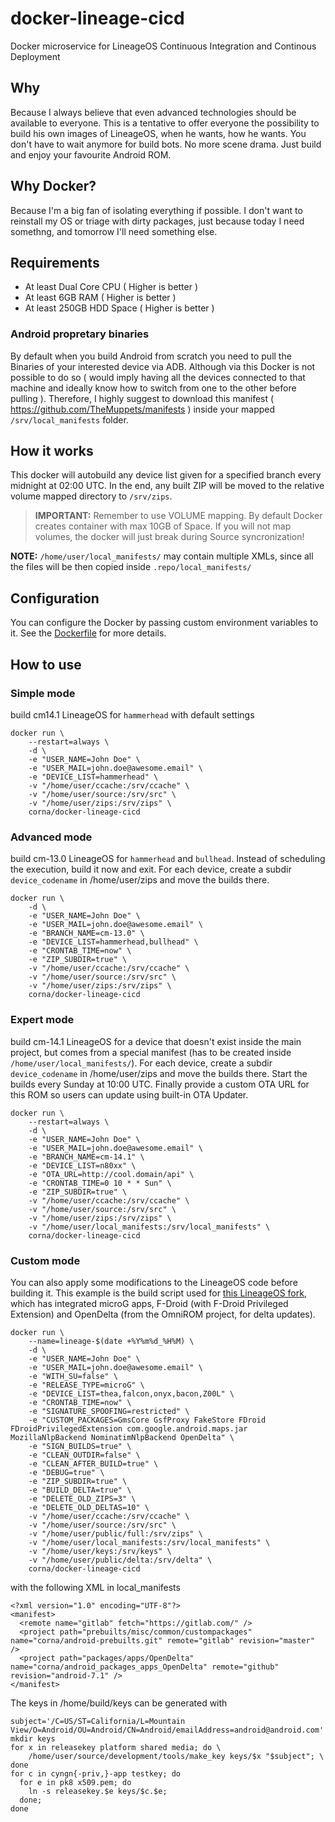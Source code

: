 # docker-lineage-cicd

Docker microservice for LineageOS Continuous Integration and Continous Deployment

## Why

Because I always believe that even advanced technologies should be available to everyone. This is a tentative to offer everyone the possibility to build his own images of LineageOS, when he wants, how he wants. You don't have to wait anymore for build bots. No more scene drama. Just build and enjoy your favourite Android ROM.

## Why Docker?

Because I'm a big fan of isolating everything if possible. I don't want to reinstall my OS or triage with dirty packages, just because today I need somethng, and tomorrow I'll need something else.

## Requirements

- At least Dual Core CPU ( Higher is better )
- At least 6GB RAM ( Higher is better )
- At least 250GB HDD Space ( Higher is better )

### Android propretary binaries

By default when you build Android from scratch you need to pull the Binaries of your interested device via ADB. Although via this Docker is not possible to do so ( would imply having all the devices connected to that machine and ideally know how to switch from one to the other before pulling ). Therefore, I highly suggest to download this manifest ( https://github.com/TheMuppets/manifests ) inside your mapped `/srv/local_manifests` folder.

## How it works

This docker will autobuild any device list given for a specified branch every midnight at 02:00 UTC. In the end, any built ZIP will be moved to the relative volume mapped directory to `/srv/zips`.

> **IMPORTANT:** Remember to use VOLUME mapping. By default Docker creates container with max 10GB of Space. If you will not map volumes, the docker will just break during Source syncronization!

**NOTE:** `/home/user/local_manifests/` may contain multiple XMLs, since all the files will be then copied inside `.repo/local_manifests/`

## Configuration

You can configure the Docker by passing custom environment variables to it. See the [Dockerfile](Dockerfile#L11) for more details.

## How to use

### Simple mode
build cm14.1 LineageOS for `hammerhead` with default settings
```
docker run \
    --restart=always \
    -d \
    -e "USER_NAME=John Doe" \
    -e "USER_MAIL=john.doe@awesome.email" \
    -e "DEVICE_LIST=hammerhead" \
    -v "/home/user/ccache:/srv/ccache" \
    -v "/home/user/source:/srv/src" \
    -v "/home/user/zips:/srv/zips" \
    corna/docker-lineage-cicd
```

### Advanced mode
build cm-13.0 LineageOS for `hammerhead` and `bullhead`.
Instead of scheduling the execution, build it now and exit.
For each device, create a subdir `device_codename` in /home/user/zips and move the builds there.
```
docker run \
    -d \
    -e "USER_NAME=John Doe" \
    -e "USER_MAIL=john.doe@awesome.email" \
    -e "BRANCH_NAME=cm-13.0" \
    -e "DEVICE_LIST=hammerhead,bullhead" \
    -e "CRONTAB_TIME=now" \
    -e "ZIP_SUBDIR=true" \
    -v "/home/user/ccache:/srv/ccache" \
    -v "/home/user/source:/srv/src" \
    -v "/home/user/zips:/srv/zips" \
    corna/docker-lineage-cicd
```

### Expert mode
build cm-14.1 LineageOS for a device that doesn't exist inside the main project, but comes from a special manifest (has to be created inside `/home/user/local_manifests/`). For each device, create a subdir `device_codename` in /home/user/zips and move the builds there. Start the builds every Sunday at 10:00 UTC.
Finally provide a custom OTA URL for this ROM so users can update using built-in OTA Updater.
```
docker run \
    --restart=always \
    -d \
    -e "USER_NAME=John Doe" \
    -e "USER_MAIL=john.doe@awesome.email" \
    -e "BRANCH_NAME=cm-14.1" \
    -e "DEVICE_LIST=n80xx" \
    -e "OTA_URL=http://cool.domain/api" \
    -e "CRONTAB_TIME=0 10 * * Sun" \
    -e "ZIP_SUBDIR=true" \
    -v "/home/user/ccache:/srv/ccache" \
    -v "/home/user/source:/srv/src" \
    -v "/home/user/zips:/srv/zips" \
    -v "/home/user/local_manifests:/srv/local_manifests" \
    corna/docker-lineage-cicd
```

### Custom mode
You can also apply some modifications to the LineageOS code before building it. This example is the build script used for [this LineageOS fork](https://lineageos.corna.info/), which has integrated microG apps, F-Droid (with F-Droid Privileged Extension) and OpenDelta (from the OmniROM project, for delta updates).
```
docker run \
    --name=lineage-$(date +%Y%m%d_%H%M) \
    -d \
    -e "USER_NAME=John Doe" \
    -e "USER_MAIL=john.doe@awesome.email" \
    -e "WITH_SU=false" \
    -e "RELEASE_TYPE=microG" \
    -e "DEVICE_LIST=thea,falcon,onyx,bacon,Z00L" \
    -e "CRONTAB_TIME=now" \
    -e "SIGNATURE_SPOOFING=restricted" \
    -e "CUSTOM_PACKAGES=GmsCore GsfProxy FakeStore FDroid FDroidPrivilegedExtension com.google.android.maps.jar MozillaNlpBackend NominatimNlpBackend OpenDelta" \
    -e "SIGN_BUILDS=true" \
    -e "CLEAN_OUTDIR=false" \
    -e "CLEAN_AFTER_BUILD=true" \
    -e "DEBUG=true" \
    -e "ZIP_SUBDIR=true" \
    -e "BUILD_DELTA=true" \
    -e "DELETE_OLD_ZIPS=3" \
    -e "DELETE_OLD_DELTAS=10" \
    -v "/home/user/ccache:/srv/ccache" \
    -v "/home/user/source:/srv/src" \
    -v "/home/user/public/full:/srv/zips" \
    -v "/home/user/local_manifests:/srv/local_manifests" \
    -v "/home/user/keys:/srv/keys" \
    -v "/home/user/public/delta:/srv/delta" \
    corna/docker-lineage-cicd
```
with the following XML in local_manifests
```
<?xml version="1.0" encoding="UTF-8"?>
<manifest>
  <remote name="gitlab" fetch="https://gitlab.com/" />
  <project path="prebuilts/misc/common/custompackages" name="corna/android-prebuilts.git" remote="gitlab" revision="master" />
  <project path="packages/apps/OpenDelta" name="corna/android_packages_apps_OpenDelta" remote="github" revision="android-7.1" />
</manifest>
```

The keys in /home/build/keys can be generated with
```
subject='/C=US/ST=California/L=Mountain View/O=Android/OU=Android/CN=Android/emailAddress=android@android.com'
mkdir keys
for x in releasekey platform shared media; do \
    /home/user/source/development/tools/make_key keys/$x "$subject"; \
done
for c in cyngn{-priv,}-app testkey; do
  for e in pk8 x509.pem; do
    ln -s releasekey.$e keys/$c.$e;
  done;
done
```
